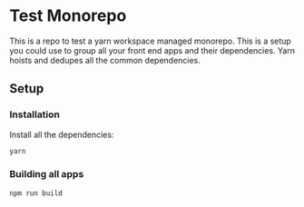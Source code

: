 # Test Monorepo

This is a repo to test a yarn workspace managed monorepo. This is a setup you could use to group all your front end apps and their dependencies. Yarn hoists and dedupes all the common dependencies.


## Setup

### Installation

Install all the dependencies:
```bash
yarn
```

### Building all apps

```bash
npm run build
```
